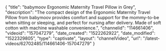 {
    "title": "babymoov Ergonomic Maternity Travel Pillow in Grey",
    "description": "The compact design of the Ergonomic Maternity Travel Pillow from babymoov provides comfort and support for the mommy-to-be when sitting or sleeping, and perfect for nursing after delivery. Made of soft cotton with machine washable convenience.",
    "channelid": "114661406",
    "videoid": "157047279",
    "date_created": "1522262922",
    "date_modified": "1522329805",
    "type": "captivate",
    "layout": "channelVideo",
    "url": "\/latest-videos\/62702485\/114661406-157047279"
}